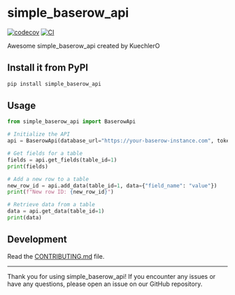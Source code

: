 # simple_baserow_api

[![codecov](https://codecov.io/gh/KuechlerO/simple_baserow_api/branch/main/graph/badge.svg?token=simple_baserow_api_token_here)](https://codecov.io/gh/KuechlerO/simple_baserow_api)
[![CI](https://github.com/KuechlerO/simple_baserow_api/actions/workflows/main.yml/badge.svg)](https://github.com/KuechlerO/simple_baserow_api/actions/workflows/main.yml)

Awesome simple_baserow_api created by KuechlerO

## Install it from PyPI

```bash
pip install simple_baserow_api
```

## Usage

```py
from simple_baserow_api import BaserowApi

# Initialize the API
api = BaserowApi(database_url="https://your-baserow-instance.com", token="your-token")

# Get fields for a table
fields = api.get_fields(table_id=1)
print(fields)

# Add a new row to a table
new_row_id = api.add_data(table_id=1, data={"field_name": "value"})
print(f"New row ID: {new_row_id}")

# Retrieve data from a table
data = api.get_data(table_id=1)
print(data)
```

## Development

Read the [CONTRIBUTING.md](CONTRIBUTING.md) file.

---
Thank you for using simple_baserow_api! 
If you encounter any issues or have any questions, please open an issue on our GitHub repository.
